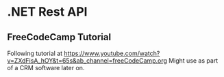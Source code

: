 # .NET Rest API

## FreeCodeCamp Tutorial
Following tutorial at https://www.youtube.com/watch?v=ZXdFisA_hOY&t=65s&ab_channel=freeCodeCamp.org
Might use as part of a CRM software later on.
